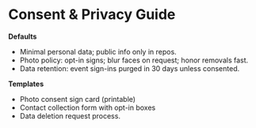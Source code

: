 # Consent & Privacy Guide

**Defaults**
- Minimal personal data; public info only in repos.
- Photo policy: opt-in signs; blur faces on request; honor removals fast.
- Data retention: event sign-ins purged in 30 days unless consented.

**Templates**
- Photo consent sign card (printable)
- Contact collection form with opt-in boxes
- Data deletion request process.
